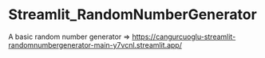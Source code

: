 # Streamlit_RandomNumberGenerator
A basic random number generator
=> https://cangurcuoglu-streamlit-randomnumbergenerator-main-y7vcnl.streamlit.app/
